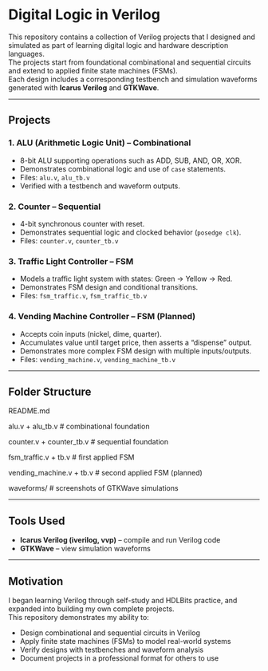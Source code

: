 # Digital Logic in Verilog

This repository contains a collection of Verilog projects that I designed and simulated as part of learning digital logic and hardware description languages.  
The projects start from foundational combinational and sequential circuits and extend to applied finite state machines (FSMs).  
Each design includes a corresponding testbench and simulation waveforms generated with **Icarus Verilog** and **GTKWave**.

---

## Projects

### 1. ALU (Arithmetic Logic Unit) – Combinational
- 8-bit ALU supporting operations such as ADD, SUB, AND, OR, XOR.  
- Demonstrates combinational logic and use of `case` statements.  
- Files: `alu.v`, `alu_tb.v`  
- Verified with a testbench and waveform outputs.  

### 2. Counter – Sequential
- 4-bit synchronous counter with reset.  
- Demonstrates sequential logic and clocked behavior (`posedge clk`).  
- Files: `counter.v`, `counter_tb.v`  

### 3. Traffic Light Controller – FSM
- Models a traffic light system with states: Green → Yellow → Red.  
- Demonstrates FSM design and conditional transitions.  
- Files: `fsm_traffic.v`, `fsm_traffic_tb.v`  

### 4. Vending Machine Controller – FSM (Planned)
- Accepts coin inputs (nickel, dime, quarter).  
- Accumulates value until target price, then asserts a “dispense” output.  
- Demonstrates more complex FSM design with multiple inputs/outputs.  
- Files: `vending_machine.v`, `vending_machine_tb.v`  

---

## Folder Structure
README.md

alu.v + alu_tb.v # combinational foundation

counter.v + counter_tb.v # sequential foundation

fsm_traffic.v + tb.v # first applied FSM

vending_machine.v + tb.v # second applied FSM (planned)

waveforms/ # screenshots of GTKWave simulations

---

## Tools Used
- **Icarus Verilog (iverilog, vvp)** – compile and run Verilog code  
- **GTKWave** – view simulation waveforms  

---

## Motivation
I began learning Verilog through self-study and HDLBits practice, and expanded into building my own complete projects.  
This repository demonstrates my ability to:
- Design combinational and sequential circuits in Verilog  
- Apply finite state machines (FSMs) to model real-world systems  
- Verify designs with testbenches and waveform analysis  
- Document projects in a professional format for others to use  
